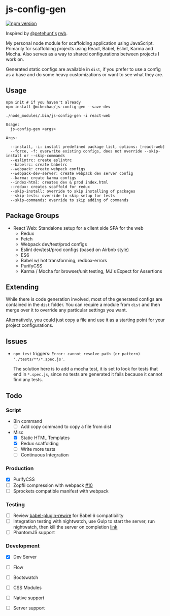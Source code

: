 # js-config-gen

[![npm version](https://badge.fury.io/js/%40mikechau%2Fjs-config-gen.svg)](https://badge.fury.io/js/%40mikechau%2Fjs-config-gen)

Inspired by [@petehunt's](https://github.com/petehunt) [rwb](https://github.com/petehunt/rwb).

My personal node module for scaffolding application using JavaScript. Primarily
for scaffolding projects using React, Babel, Eslint, Karma and Mocha. Also
serves as a way to shared configurations between projects I work on.

Generated static configs are available in `dist`, if you prefer to use a config
as a base and do some heavy customizations or want to see what they are.

## Usage

```
npm init # if you haven't already
npm install @mikechau/js-config-gen --save-dev

./node_modules/.bin/js-config-gen -i react-web
```

```
Usage:
  js-config-gen <args>

Args:

  --install, -i: install predefined package list, options: [react-web]
  --force, -f: overwrite existing configs, does not override --skip-install or --skip-commands
  --eslintrc: create eslintrc
  --babelrc: create babelrc
  --webpack: create webpack configs
  --webpack-dev-server: create webpack dev server config
  --karma: create karma configs
  --index-html: creates dev & prod index.html
  --redux: creates scaffold for redux
  --skip-install: override to skip installing of packages
  --skip-tests: override to skip setup for tests
  --skip-commands: override to skip adding of commands
```

## Package Groups

- React Web: Standalone setup for a client side SPA for the web
  - Redux
  - Fetch
  - Webpack dev/test/prod configs
  - Eslint dev/test/prod configs (based on Airbnb style)
  - ES6
  - Babel w/ hot transforming, redbox-errors
  - PurifyCSS
  - Karma / Mocha for browser/unit testing, MJ's Expect for Assertions

## Extending

While there is code generation involved, most of the generated configs are contained in the `dist` folder. You can require a module from `dist` and then merge over it to override any particular settings you want.

Alternatively, you could just copy a file and use it as a starting point for your project configurations.

## Issues

- `npm test` triggers: `Error: cannot resolve path (or pattern) './tests/**/*.spec.js'`.

  The solution here is to add a mocha test, it is set to look for tests that end in `*.spec.js`, since no tests are generated it fails because it cannot find any tests.

## Todo

### Script

- Bin command
  - [ ] Add copy command to copy a file from dist

- Misc
  - [x] Static HTML Templates
  - [x] Redux scaffolding
  - [ ] Write more tests
  - [ ] Continuous Integration

### Production
- [x] PurifyCSS
- [ ] Zopfli compression with webpack [#10](https://github.com/webpack/compression-webpack-plugin/pull/10)
- [ ] Sprockets compatible manifest with webpack

### Testing
- [ ] Review [babel-plugin-rewire](https://github.com/speedskater/babel-plugin-rewire/issues/44) for Babel 6 compatibility
- [ ] Integration testing with nightwatch, use Gulp to start the server, run nightwatch, then kill the server on completion [link](http://stackoverflow.com/a/33934969/5578411)
- [ ] PhantomJS support

### Development
- [x] Dev Server
- [ ] Flow
- [ ] Bootswatch
- [ ] CSS Modules
- [ ] Native support
- [ ] Server support

